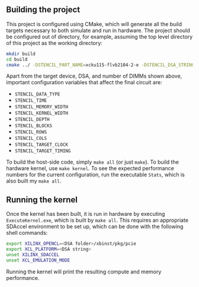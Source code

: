 Building the project
--------------------

This project is configured using CMake, which will generate all the build targets necessary to both simulate and run in hardware. The project should be configured out of directory, for example, assuming the top level directory of this project as the working directory: 

```sh
mkdir build 
cd build 
cmake ../ -DSTENCIL_PART_NAME=xcku115-flvb2104-2-e -DSTENCIL_DSA_STRING=xilinx:tul-pcie3-ku115:2ddr:3.1 -DSTENCIL_DIMMS=2
```

Apart from the target device, DSA, and number of DIMMs shown above, important configuration variables that affect the final circuit are:

- `STENCIL_DATA_TYPE`
- `STENCIL_TIME`
- `STENCIL_MEMORY_WIDTH`
- `STENCIL_KERNEL_WIDTH`
- `STENCIL_DEPTH`
- `STENCIL_BLOCKS`
- `STENCIL_ROWS`
- `STENCIL_COLS`
- `STENCIL_TARGET_CLOCK`
- `STENCIL_TARGET_TIMING`

To build the host-side code, simply `make all` (or just `make`). To build the hardware kernel, use `make kernel`. To see the expected performance numbers for the current configuration, run the executable `Stats`, which is also built my `make all`.

Running the kernel
------------------

Once the kernel has been built, it is run in hardware by executing `ExecuteKernel.exe`, which is built by `make all`. This requires an appropriate SDAccel environment to be set up, which can be done with the following shell commands:

```sh
export XILINX_OPENCL=<DSA folder>/xbinst/pkg/pcie
export XCL_PLATFORM=<DSA string>
unset XILINX_SDACCEL
unset XCL_EMULATION_MODE
```

Running the kernel will print the resulting compute and memory performance.
